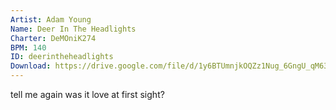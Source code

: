 ```yaml
---
Artist: Adam Young
Name: Deer In The Headlights
Charter: DeMOniK274
BPM: 140
ID: deerintheheadlights
Download: https://drive.google.com/file/d/1y6BTUmnjkOQZz1Nug_6GngU_qM633GES/view
---
```

tell me again was it love at first sight?
